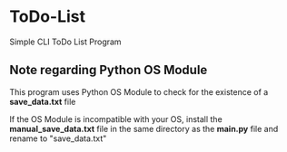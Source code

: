 # ToDo-List
Simple CLI ToDo List Program  

## Note regarding Python OS Module
This program uses Python OS Module to check for the existence of a **save_data.txt** file  

If the OS Module is incompatible with your OS, install the **manual_save_data.txt** file in the same directory as the **main.py** file and rename to "save_data.txt"  
